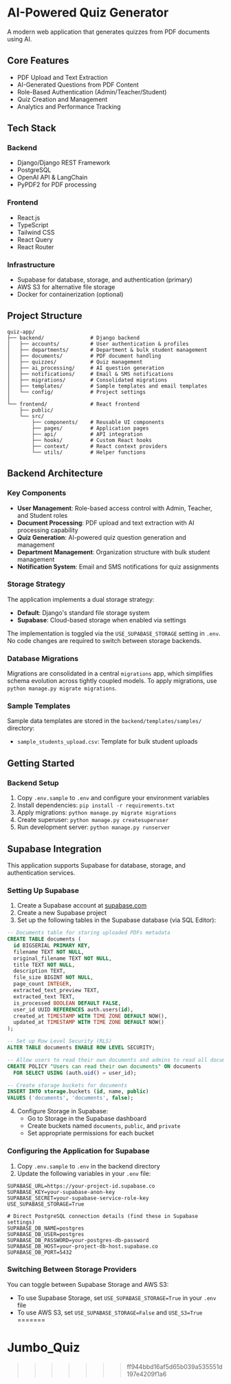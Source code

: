 # AI-Powered Quiz Generator

A modern web application that generates quizzes from PDF documents using AI.

## Core Features

- PDF Upload and Text Extraction
- AI-Generated Questions from PDF Content
- Role-Based Authentication (Admin/Teacher/Student)
- Quiz Creation and Management
- Analytics and Performance Tracking

## Tech Stack

### Backend
- Django/Django REST Framework
- PostgreSQL
- OpenAI API & LangChain
- PyPDF2 for PDF processing

### Frontend
- React.js
- TypeScript
- Tailwind CSS
- React Query
- React Router

### Infrastructure
- Supabase for database, storage, and authentication (primary)
- AWS S3 for alternative file storage
- Docker for containerization (optional)

## Project Structure

```
quiz-app/
├── backend/               # Django backend
│   ├── accounts/          # User authentication & profiles
│   ├── departments/       # Department & bulk student management
│   ├── documents/         # PDF document handling
│   ├── quizzes/           # Quiz management
│   ├── ai_processing/     # AI question generation
│   ├── notifications/     # Email & SMS notifications
│   ├── migrations/        # Consolidated migrations
│   ├── templates/         # Sample templates and email templates
│   └── config/            # Project settings
│
└── frontend/              # React frontend
    ├── public/
    └── src/
        ├── components/    # Reusable UI components
        ├── pages/         # Application pages
        ├── api/           # API integration
        ├── hooks/         # Custom React hooks
        ├── context/       # React context providers
        └── utils/         # Helper functions
```

## Backend Architecture

### Key Components

- **User Management**: Role-based access control with Admin, Teacher, and Student roles
- **Document Processing**: PDF upload and text extraction with AI processing capability
- **Quiz Generation**: AI-powered quiz question generation and management
- **Department Management**: Organization structure with bulk student management 
- **Notification System**: Email and SMS notifications for quiz assignments

### Storage Strategy

The application implements a dual storage strategy:

- **Default**: Django's standard file storage system
- **Supabase**: Cloud-based storage when enabled via settings

The implementation is toggled via the `USE_SUPABASE_STORAGE` setting in `.env`. No code changes are required to switch between storage backends.

### Database Migrations

Migrations are consolidated in a central `migrations` app, which simplifies schema evolution across tightly coupled models. To apply migrations, use `python manage.py migrate migrations`.

### Sample Templates

Sample data templates are stored in the `backend/templates/samples/` directory:
- `sample_students_upload.csv`: Template for bulk student uploads

## Getting Started

### Backend Setup

1. Copy `.env.sample` to `.env` and configure your environment variables
2. Install dependencies: `pip install -r requirements.txt`
3. Apply migrations: `python manage.py migrate migrations`
4. Create superuser: `python manage.py createsuperuser`
5. Run development server: `python manage.py runserver`

## Supabase Integration

This application supports Supabase for database, storage, and authentication services.

### Setting Up Supabase

1. Create a Supabase account at [supabase.com](https://supabase.com)
2. Create a new Supabase project
3. Set up the following tables in the Supabase database (via SQL Editor):

```sql
-- Documents table for storing uploaded PDFs metadata
CREATE TABLE documents (
  id BIGSERIAL PRIMARY KEY,
  filename TEXT NOT NULL,
  original_filename TEXT NOT NULL,
  title TEXT NOT NULL,
  description TEXT,
  file_size BIGINT NOT NULL,
  page_count INTEGER,
  extracted_text_preview TEXT,
  extracted_text TEXT,
  is_processed BOOLEAN DEFAULT FALSE,
  user_id UUID REFERENCES auth.users(id),
  created_at TIMESTAMP WITH TIME ZONE DEFAULT NOW(),
  updated_at TIMESTAMP WITH TIME ZONE DEFAULT NOW()
);

-- Set up Row Level Security (RLS)
ALTER TABLE documents ENABLE ROW LEVEL SECURITY;

-- Allow users to read their own documents and admins to read all documents
CREATE POLICY "Users can read their own documents" ON documents
  FOR SELECT USING (auth.uid() = user_id);

-- Create storage buckets for documents
INSERT INTO storage.buckets (id, name, public)
VALUES ('documents', 'documents', false);
```

4. Configure Storage in Supabase: 
   - Go to Storage in the Supabase dashboard
   - Create buckets named `documents`, `public`, and `private`
   - Set appropriate permissions for each bucket

### Configuring the Application for Supabase

1. Copy `.env.sample` to `.env` in the backend directory
2. Update the following variables in your `.env` file:

```
SUPABASE_URL=https://your-project-id.supabase.co
SUPABASE_KEY=your-supabase-anon-key
SUPABASE_SECRET=your-supabase-service-role-key
USE_SUPABASE_STORAGE=True

# Direct PostgreSQL connection details (find these in Supabase settings)
SUPABASE_DB_NAME=postgres
SUPABASE_DB_USER=postgres
SUPABASE_DB_PASSWORD=your-postgres-db-password
SUPABASE_DB_HOST=your-project-db-host.supabase.co
SUPABASE_DB_PORT=5432
```

### Switching Between Storage Providers

You can toggle between Supabase Storage and AWS S3:

- To use Supabase Storage, set `USE_SUPABASE_STORAGE=True` in your `.env` file
- To use AWS S3, set `USE_SUPABASE_STORAGE=False` and `USE_S3=True`
=======
# Jumbo_Quiz
>>>>>>> ff944bbd16af5d65b039a535551d197e4209f1a6
